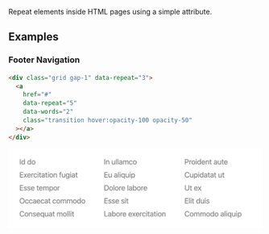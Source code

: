 Repeat elements inside HTML pages using a simple attribute.

## Examples

### Footer Navigation

```html
<div class="grid gap-1" data-repeat="3">
  <a
    href="#"
    data-repeat="5"
    data-words="2"
    class="transition hover:opacity-100 opacity-50"
  ></a>
</div>
```

<p align="center">
    <img src="./art/footer-navigation.png" />
</p>
